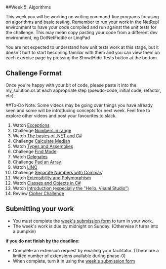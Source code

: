 ##Week 5: Algorithms

This week you will be working on writing command-line programs focusing on algorithms and basic testing. Remember to run your work in the NetRepl environment to have your code compiled and run against the unit tests for the challenge. This may mean copy pasting your code from a different dev environment, eg DotNetFiddle or LinqPad

You are not expected to understand how unit tests work at this stage, but it doesn't hurt to start becoming familiar with them and you can view them on each exercise page by pressing the Show/Hide Tests button at the bottom.

## Challenge Format
Once you're happy with your bit of code, please paste it into the my_solution.cs at each appropriate step (pseudo-code, initial code, refactor, etc).


##To-Do
Note: Some videos may be going over things you have already seen and some will be introducing concepts for next week. Feel free to explore other videos and post your favourites to slack.

1. Watch [Exceptions](http://www.pluralsight.com/courses/csharp-from-scratch)
2. Challenge [Numbers in range](exercises/15-numbers-in-range)
2. Watch [The basics of .NET and C#](http://www.pluralsight.com/courses/dotnet-csharp-tutorial)
2. Challenge [Calculate Median](exercises/14-calculate-median)
3. Watch [Types and Assemblies](http://www.pluralsight.com/courses/csharp-fundamentals-csharp5)
3. Challenge [Find Mode](exercises/17-find-mode)
4. Watch [Delegates](http://www.pluralsight.com/courses/csharp-from-scratch-part2)
4. Challenge [Pad an Array](exercises/18-pad-array)
5. Watch [LINQ](http://www.pluralsight.com/courses/csharp-from-scratch-part2)
5. Challenge [Separate Numbers with Commas](exercises/19-nums-commas-solo-challenge)
6. Watch [Extensibility and Polymorphism](http://www.pluralsight.com/courses/csharp-from-scratch-part2)
7. Watch [Classes and Objects in C#](http://www.pluralsight.com/courses/csharp-fundamentals-csharp5)
8. Watch [Introduction (especially the "Hello, Visual Studio")](http://www.pluralsight.com/courses/csharp-fundamentals-csharp5)
6. Review [Cipher Challenge](exercises/20-cipher-challenge)

## Submitting your work

- You must complete the [week's submission form](http://goo.gl/forms/2XBsRXjl4V) to turn in your work.
- The week's work is due by midnight on Sunday. (Otherwise it turns into a pumpkin)

**if you do not finish by the deadline:**

- Complete an extension request by emailing your facilitator. (There are a limited number of extensions available during phase-0)
- When complete, turn it in using the [week's submission form](http://goo.gl/forms/2XBsRXjl4V)

